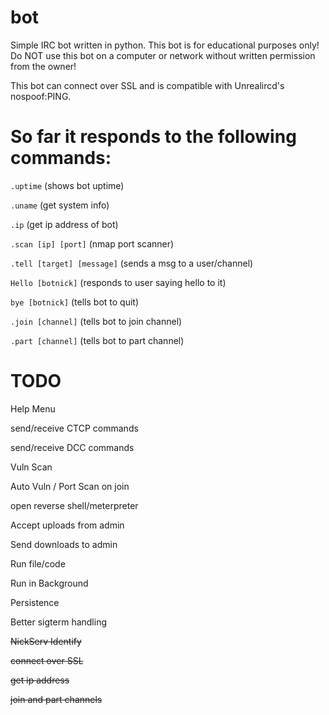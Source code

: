 # bot
Simple IRC bot written in python. This bot is for educational purposes only!
Do NOT use this bot on a computer or network without written permission from the owner!


This bot can connect over SSL and is compatible with Unrealircd's nospoof:PING.

# So far it responds to the following commands:

```.uptime``` (shows bot uptime)

```.uname``` (get system info)

```.ip``` (get ip address of bot)

```.scan [ip] [port]``` (nmap port scanner)

```.tell [target] [message]``` (sends a msg to a user/channel)

```Hello [botnick]``` (responds to user saying hello to it)

```bye [botnick]``` (tells bot to quit)

```.join [channel]``` (tells bot to join channel)

```.part [channel]``` (tells bot to part channel)



# TODO

Help Menu

send/receive CTCP commands

send/receive DCC commands

Vuln Scan

Auto Vuln / Port Scan on join

open reverse shell/meterpreter

Accept uploads from admin

Send downloads to admin

Run file/code

Run in Background

Persistence

Better sigterm handling

~~NickServ Identify~~

~~connect over SSL~~ 

~~get ip address~~ 

~~join and part channels~~

